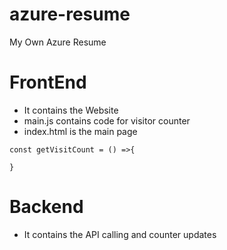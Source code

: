 # azure-resume
My Own Azure Resume

# FrontEnd

- It contains the Website
- main.js contains code for visitor counter
- index.html is the main page

```
const getVisitCount = () =>{
    
}
```

# Backend

- It contains the API calling and counter updates